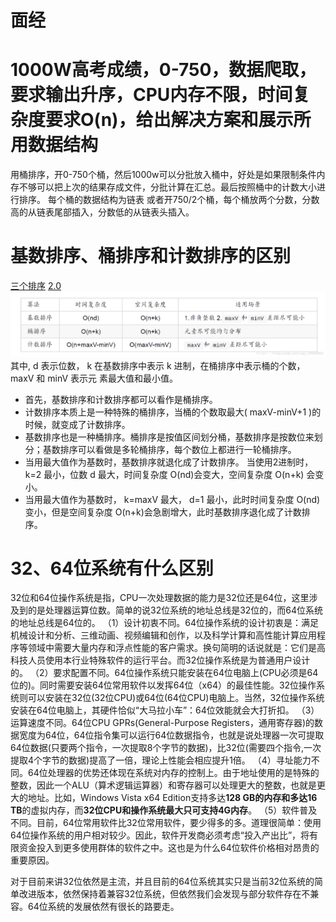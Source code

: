 # 面经
# 1000W高考成绩，0-750，数据爬取，要求输出升序，CPU内存不限，时间复杂度要求O(n)，给出解决方案和展示所用数据结构
用桶排序，开0-750个桶，然后1000w可以分批放入桶中，好处是如果限制条件内存不够可以把上次的结果存成文件，分批计算在汇总。最后按照桶中的计数大小进行排序。
每个桶的数据结构为链表
或者开750/2个桶，每个桶放两个分数，分数高的从链表尾部插入，分数低的从链表头插入。
# 基数排序、桶排序和计数排序的区别
[三个排序](https://blog.csdn.net/qq_19446965/article/details/81517552)
[2.0](https://blog.csdn.net/qq_25026989/article/details/89367954)
![](_v_images/20210122142928348_28013.png)
其中, d 表示位数， k 在基数排序中表示 k 进制，在桶排序中表示桶的个数， maxV 和 minV 表示元
素最大值和最小值。

- 首先，基数排序和计数排序都可以看作是桶排序。
- 计数排序本质上是一种特殊的桶排序，当桶的个数取最大( maxV-minV+1 )的时候，就变成了计数排序。
- 基数排序也是一种桶排序。桶排序是按值区间划分桶，基数排序是按数位来划分；基数排序可以看做是多轮桶排序，每个数位上都进行一轮桶排序。
- 当用最大值作为基数时，基数排序就退化成了计数排序。 当使用2进制时， k=2 最小，位数 d 最大，时间复杂度 O(nd)会变大，空间复杂度 O(n+k) 会变小。
- 当用最大值作为基数时， k=maxV 最大， d=1 最小，此时时间复杂度 O(nd) 变小，但是空间复杂度 O(n+k)会急剧增大，此时基数排序退化成了计数排序。

# 32、64位系统有什么区别
32位和64位操作系统是指，CPU一次处理数据的能力是32位还是64位，这里涉及到的是处理器运算位数。简单的说32位系统的地址总线是32位的，而64位系统的地址总线是64位的。
（1）设计初衷不同。64位操作系统的设计初衷是：满足机械设计和分析、三维动画、视频编辑和创作，以及科学计算和高性能计算应用程序等领域中需要大量内存和浮点性能的客户需求。换句简明的话说就是：它们是高科技人员使用本行业特殊软件的运行平台。而32位操作系统是为普通用户设计的。
（2）要求配置不同。64位操作系统只能安装在64位电脑上(CPU必须是64位的)。同时需要安装64位常用软件以发挥64位（x64）的最佳性能。32位操作系统则可以安装在32位(32位CPU)或64位(64位CPU)电脑上。当然，32位操作系统安装在64位电脑上，其硬件恰似“大马拉小车”：64位效能就会大打折扣。
（3）运算速度不同。64位CPU GPRs(General-Purpose Registers，通用寄存器)的数据宽度为64位，64位指令集可以运行64位数据指令，也就是说处理器一次可提取64位数据(只要两个指令，一次提取8个字节的数据)，比32位(需要四个指令,一次提取4个字节的数据)提高了一倍，理论上性能会相应提升1倍。
（4）寻址能力不同。64位处理器的优势还体现在系统对内存的控制上。由于地址使用的是特殊的整数，因此一个ALU（算术逻辑运算器）和寄存器可以处理更大的整数，也就是更大的地址。比如，Windows Vista x64 Edition支持多达**128 GB的内存和多达16 TB**的虚拟内存，而**32位CPU和操作系统最大只可支持4G内存**。
（5）软件普及不同。目前，64位常用软件比32位常用软件，要少得多的多。道理很简单：使用64位操作系统的用户相对较少。因此，软件开发商必须考虑“投入产出比”，将有限资金投入到更多使用群体的软件之中。这也是为什么64位软件价格相对昂贵的重要原因。

对于目前来讲32位依然是主流，并且目前的64位系统其实只是当前32位系统的简单改进版本，依然保持着兼容32位系统，但依然我们会发现与部分软件存在不兼容。64位系统的发展依然有很长的路要走。